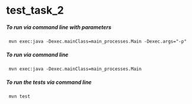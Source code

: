 # test_task_2

<h5>To run via command line with parameters</h5>

     mvn exec:java -Dexec.mainClass=main_processes.Main -Dexec.args="-p"
     
<h5>To run via command line</h5>

     mvn exec:java -Dexec.mainClass=main_processes.Main
     
<h5>To run the tests via command line</h5>

     mvn test

